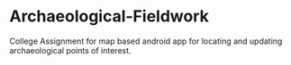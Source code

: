 # Archaeological-Fieldwork
College Assignment for map based android app for locating and updating archaeological points of interest.
